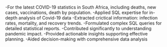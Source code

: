 -For the latest COVID-19 statistics in South Africa, including deaths, new cases, vaccinations, death by population.
-Applied SQL expertise for in-depth analysis  of Covid-19 data
-Extracted crictical information: infection rates, mortality, and recovery trends.
-Formulated complex SQL queries for detailed statistical reports.
-Contributed significantly to understanding pandemic impact.
-Provided actionable insights supporting effective planning.
-Aided decision-making with comprehensive data analysis
